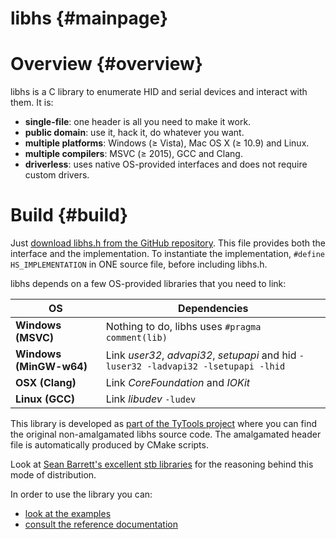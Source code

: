 libhs {#mainpage}
=====

Overview {#overview}
========

libhs is a C library to enumerate HID and serial devices and interact with them. It is:

- **single-file**: one header is all you need to make it work.
- **public domain**: use it, hack it, do whatever you want.
- **multiple platforms**: Windows (≥ Vista), Mac OS X (≥ 10.9) and Linux.
- **multiple compilers**: MSVC (≥ 2015), GCC and Clang.
- **driverless**: uses native OS-provided interfaces and does not require custom drivers.

Build {#build}
========

Just [download libhs.h from the GitHub repository](https://github.com/Koromix/libraries). This file provides both the interface and the implementation. To instantiate the implementation, `#define HS_IMPLEMENTATION` in ONE source file, before including libhs.h.

libhs depends on a few OS-provided libraries that you need to link:

| OS                      | Dependencies
| ----------------------- | ------------------------------------------------------------------------------------
| __Windows (MSVC)__      | Nothing to do, libhs uses `#pragma comment(lib)`
| __Windows (MinGW-w64)__ | Link _user32_, _advapi32_, _setupapi_ and hid `-luser32 -ladvapi32 -lsetupapi -lhid`
| __OSX (Clang)__         | Link _CoreFoundation_ and _IOKit_
| __Linux (GCC)__         | Link _libudev_ `-ludev`

This library is developed as [part of the TyTools project](https://github.com/Koromix/tytools) where you can find the original non-amalgamated libhs source code. The amalgamated header file is automatically produced by CMake scripts.

Look at [Sean Barrett's excellent stb libraries](https://github.com/nothings/stb) for the reasoning behind this mode of distribution.

In order to use the library you can:

- [look at the examples](https://github.com/Koromix/tytools/tree/master/src/libhs/examples)
- [consult the reference documentation](modules.html)
